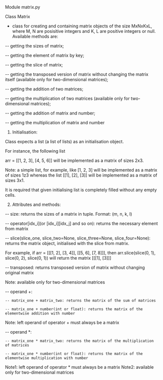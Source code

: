 Module matrix.py

Class Matrix

- class for creating and containing matrix objects of the size MxNxKxL, where M, N are posisitive integers and K, L are positive integers or null. Available methods are:

-- getting the sizes of matrix;

-- getting the element of matrix by key;

-- getting the slice of matrix;

-- getting the transposed version of matrix without changing the matrix itself (available only for two-dimensional matrices); 

-- getting the addition of two matrices;

-- getting the multiplication of two matrices (available only for two-dimensional matrices);

-- getting the addition of matrix and number;

-- getting the multiplication of matrix and number

1) Initialisation: 

Class expects a list (a list of lists) as an initialisation object.

For instance, the following list

arr = [[1, 2, 3], [4, 5, 6]] will be implemented as a matrix of sizes 2x3.

Note: a simple list, for example, like [1, 2, 3] will be implemented as a matrix of sizes 1z3 whereas the list [[1], [2], [3]] will be implemented as a matrix of sizes 3x1.

It is required that given initialising list is completely filled without any empty cells.

2) Attributes and methods: 

-- size: returns the sizes of a matrix in tuple. Format: (m, n, k, l)

-- operator[idx_i](or [idx_i][idx_j] and so on): returns the necessary element from matrix

-- slice(slice_one, slice_two=None, slice_three=None, slice_four=None): returns the matrix object, initialised with the slice from matrix. 

For example, if arr = [[[1, 2], [3, 4]], [[5, 6], [7, 8]]], then arr.slice(slice(0, 1), slice(0, 2), slice(0, 1)) will return the matrix [[[1], [3]]]

-- transposed: returns transposed version of matrix without changing original matrix

Note: available only for two-dimensional matrices

-- operand +:

    -- matrix_one + matrix_two: returns the matrix of the sum of matrices

    -- matrix_one + number(int or float): returns the matrix of the elementwise addition with number

Note: left operand of operator + must always be a matrix

-- operand *:

    -- matrix_one * matrix_two: returns the matrix of the multiplication of matrices

    -- matrix_one * number(int or float): returns the matrix of the elementwise multiplication with number

Note1: left operand of operator * must always be a matrix
Note2: available only for two-dimensional matrices

